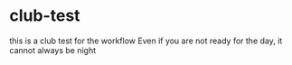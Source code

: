 # club-test
this is a club test for the workflow
Even if you are not ready for the day, it cannot always be night

